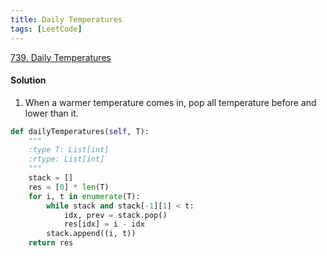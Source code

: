 ```yaml
---
title: Daily Temperatures
tags: [LeetCode]
---
```


[739. Daily Temperatures](https://leetcode.com/problems/daily-temperatures/)
#### Solution 
1. When a warmer temperature comes in, pop all temperature before and lower than it.

```python
def dailyTemperatures(self, T):
    """
    :type T: List[int]
    :rtype: List[int]
    """
    stack = []
    res = [0] * len(T)
    for i, t in enumerate(T):
        while stack and stack[-1][1] < t:
            idx, prev = stack.pop()
            res[idx] = i - idx
        stack.append((i, t))
    return res
```